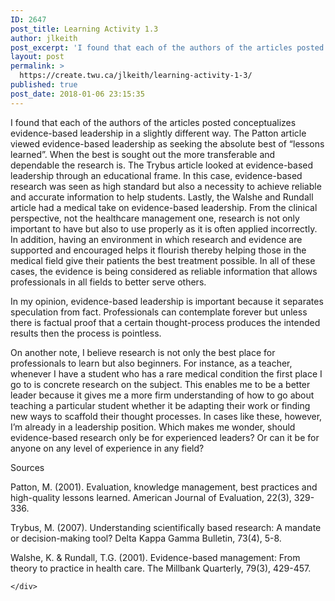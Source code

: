 ```yaml
---
ID: 2647
post_title: Learning Activity 1.3
author: jlkeith
post_excerpt: 'I found that each of the authors of the articles posted conceptualizes evidence-based leadership in a slightly different way. The Patton article viewed evidence-based leadership as seeking the absolute best of &ldquo;lessons learned&rdquo;. When the best is sought out the more transferable and dependable the research is. The Trybus article looked at evidence-based leadership through [&hellip;]'
layout: post
permalink: >
  https://create.twu.ca/jlkeith/learning-activity-1-3/
published: true
post_date: 2018-01-06 23:15:35
---
```

<a href="https://create.twu.ca/ldrs591-sp18/unit-1-learning-activities/"></a>

I found that each of the authors of the articles posted conceptualizes evidence-based leadership in a slightly different way. The Patton article viewed evidence-based leadership as seeking the absolute best of “lessons learned”. When the best is sought out the more transferable and dependable the research is. The Trybus article looked at evidence-based leadership through an educational frame. In this case, evidence-based research was seen as high standard but also a necessity to achieve reliable and accurate information to help students. Lastly, the Walshe and Rundall article had a medical take on evidence-based leadership. From the clinical perspective,  not the healthcare management one, research is not only important to have but also to use properly as it is often applied incorrectly. In addition, having an environment in which research and evidence are supported and encouraged helps it flourish thereby helping those in the medical field give their patients the best treatment possible. In all of these cases, the evidence is being considered as reliable information that allows professionals in all fields to better serve others.

In my opinion, evidence-based leadership is important because it separates speculation from fact. Professionals can contemplate forever but unless there is factual proof that a certain thought-process produces the intended results then the process is pointless.

On another note, I believe research is not only the best place for professionals to learn but also beginners. For instance, as a teacher, whenever I have a student who has a rare medical condition the first place I go to is concrete research on the subject. This enables me to be a better leader because it gives me a more firm understanding of how to go about teaching a particular student whether it be adapting their work or finding new ways to scaffold their thought processes. In cases like these, however, I’m already in a leadership position. Which makes me wonder, should evidence-based research only be for experienced leaders? Or can it be for anyone on any level of experience in any field?

Sources

Patton, M. (2001). Evaluation, knowledge management, best practices and high-quality lessons learned. American Journal of Evaluation, 22(3), 329-336.

Trybus, M. (2007). Understanding scientifically based research: A mandate or decision-making tool? Delta Kappa Gamma Bulletin, 73(4), 5-8.

Walshe, K. &amp; Rundall, T.G. (2001). Evidence-based management: From theory to practice in health care. The Millbank Quarterly, 79(3), 429-457.

<div id="themify_builder_content-11" data-postid="11" class="themify_builder_content themify_builder_content-11 themify_builder">

    </div>

<!-- /themify_builder_content -->